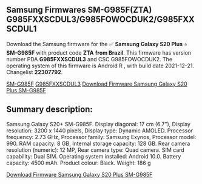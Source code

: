<h2>Samsung Firmwares SM-G985F(ZTA) G985FXXSCDUL3/G985FOWOCDUK2/G985FXXSCDUL1</h2>
Download the Samsung firmware for the ✅ <strong>Samsung Galaxy S20 Plus </strong> ⭐ <strong>SM-G985F</strong> with product code <strong>ZTA</strong> <strong> from Brazil</strong>. This firmware has version number PDA <strong>G985FXXSCDUL3</strong> and CSC G985FOWOCDUK2. The operating system of this firmware is Android R , with build date 2021-12-21. Changelist <strong>22307792</strong>.

[SM-G985F](https://samfirm.shop/samsung/model/SM-G985F)
[G985FXXSCDUL3](https://samfirm.shop/samsung/pda/G985FXXSCDUL3)
[Download Firmware Samsung Galaxy S20 Plus SM-G985F](https://samfirm.shop/samsung/firmware/484107)
<h2>Summary description:</h2>
<p>Samsung Galaxy S20+ SM-G985F. Display diagonal: 17 cm (6.7"), Display resolution: 3200 x 1440 pixels, Display type: Dynamic AMOLED. Processor frequency: 2.73 GHz, Processor family: Samsung Exynos, Processor model: 990. RAM capacity: 8 GB, Internal storage capacity: 128 GB. Rear camera resolution (numeric): 12 MP, Rear camera type: Quad camera. SIM card capability: Dual SIM. Operating system installed: Android 10.0. Battery capacity: 4500 mAh. Product colour: Black. Weight: 186 g</p>


[Download Firmware Samsung Galaxy S20 Plus SM-G985F](https://samfirm.shop/samsung/firmware/484107)
